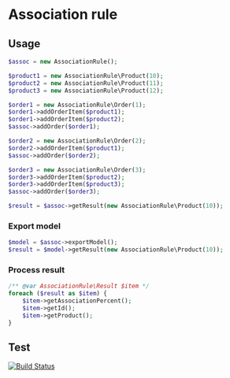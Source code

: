 # Association rule

## Usage

```php
$assoc = new AssociationRule();

$product1 = new AssociationRule\Product(10);
$product2 = new AssociationRule\Product(11);
$product3 = new AssociationRule\Product(12);

$order1 = new AssociationRule\Order(1);
$order1->addOrderItem($product1);
$order1->addOrderItem($product2);
$assoc->addOrder($order1);

$order2 = new AssociationRule\Order(2);
$order2->addOrderItem($product1);
$assoc->addOrder($order2);

$order3 = new AssociationRule\Order(3);
$order3->addOrderItem($product2);
$order3->addOrderItem($product3);
$assoc->addOrder($order3);

$result = $assoc->getResult(new AssociationRule\Product(10));

```

### Export model
```php
$model = $assoc->exportModel();
$result = $model->getResult(new AssociationRule\Product(10));

```

### Process result
```php
/** @var AssociationRule\Result $item */
foreach ($result as $item) {
	$item->getAssociationPercent(); 
	$item->getId();
	$item->getProduct();
}
```
## Test
[![Build Status](https://travis-ci.org/predictator/association-rule.svg?branch=master)](https://travis-ci.org/predictator/association-rule)

